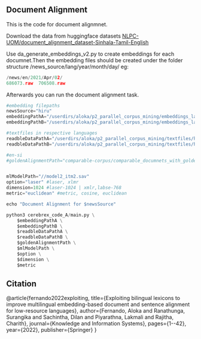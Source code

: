 ## Document Alignment
This is the code for document alignmnet.

Download the data from huggingface datasets [NLPC-UOM/document_alignment_dataset-Sinhala-Tamil-English](https://huggingface.co/datasets/NLPC-UOM/document_alignment_dataset-Sinhala-Tamil-English)

Use da_generate_embeddings_v2.py to create embeddings for each documnet.Then the embedding files should be created under the folder structure /news_source/lang/year/month/day/ 
eg: 
```python
/news/en/2021/Apr/02/ 
686073.raw  706508.raw
```

Afterwards you can run the document alignment task.

```python
#embedding filepaths
newsSource="hiru"
embeddingPathA="/userdirs/aloka/p2_parallel_corpus_mining/embeddings_laser/hiru/en/"
embeddingPathB="/userdirs/aloka/p2_parallel_corpus_mining/embeddings_laser/hiru/si/"

#textfiles in respective languages
readbleDataPathA="/userdirs/aloka/p2_parallel_corpus_mining/textfiles/hiru/en/" 
readbleDataPathB="/userdirs/aloka/p2_parallel_corpus_mining/textfiles/hiru/si/"

#en-si
#goldenAlignmentPath="comparable-corpus/comparable_documnets_with_golden_alignment_v2/hiru/hiru_english_sinhala.txt"


mlModelPath="//model2_itm2.sav"
option="laser" #laser, xlmr
dimension=1024 #laser-1024 | xmlr,labse-768
metric="euclidean" #metric, cosine, euclidean

echo "Document Alignment for $newsSource"

python3 cerebrex_code_A/main.py \
	$embeddingPathA \
	$embeddingPathB \
	$readbleDataPathA \
	$readbleDataPathB \
	$goldenAlignmentPath \
	$mlModelPath \
	$option \
	$dimension \
	$metric
```

## Citation
@article{fernando2022exploiting,
  title={Exploiting bilingual lexicons to improve multilingual embedding-based document and sentence alignment for low-resource languages},
  author={Fernando, Aloka and Ranathunga, Surangika and Sachintha, Dilan and Piyarathna, Lakmali and Rajitha, Charith},
  journal={Knowledge and Information Systems},
  pages={1--42},
  year={2022},
  publisher={Springer}
}


